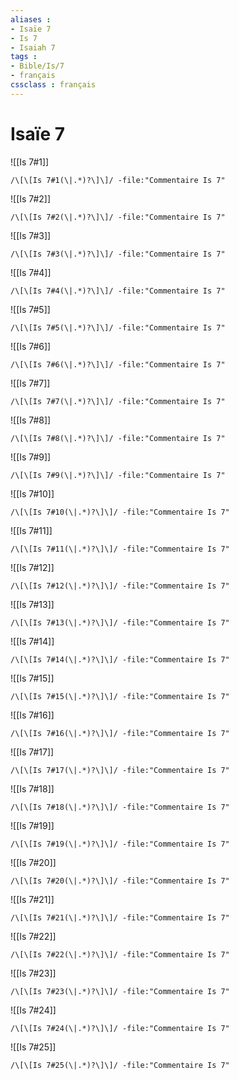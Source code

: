```yaml
---
aliases : 
- Isaïe 7
- Is 7
- Isaiah 7
tags : 
- Bible/Is/7
- français
cssclass : français
---
```


# Isaïe 7

![[Is 7#1]]

```query
/\[\[Is 7#1(\|.*)?\]\]/ -file:"Commentaire Is 7"
```

![[Is 7#2]]

```query
/\[\[Is 7#2(\|.*)?\]\]/ -file:"Commentaire Is 7"
```

![[Is 7#3]]

```query
/\[\[Is 7#3(\|.*)?\]\]/ -file:"Commentaire Is 7"
```

![[Is 7#4]]

```query
/\[\[Is 7#4(\|.*)?\]\]/ -file:"Commentaire Is 7"
```

![[Is 7#5]]

```query
/\[\[Is 7#5(\|.*)?\]\]/ -file:"Commentaire Is 7"
```

![[Is 7#6]]

```query
/\[\[Is 7#6(\|.*)?\]\]/ -file:"Commentaire Is 7"
```

![[Is 7#7]]

```query
/\[\[Is 7#7(\|.*)?\]\]/ -file:"Commentaire Is 7"
```

![[Is 7#8]]

```query
/\[\[Is 7#8(\|.*)?\]\]/ -file:"Commentaire Is 7"
```

![[Is 7#9]]

```query
/\[\[Is 7#9(\|.*)?\]\]/ -file:"Commentaire Is 7"
```

![[Is 7#10]]

```query
/\[\[Is 7#10(\|.*)?\]\]/ -file:"Commentaire Is 7"
```

![[Is 7#11]]

```query
/\[\[Is 7#11(\|.*)?\]\]/ -file:"Commentaire Is 7"
```

![[Is 7#12]]

```query
/\[\[Is 7#12(\|.*)?\]\]/ -file:"Commentaire Is 7"
```

![[Is 7#13]]

```query
/\[\[Is 7#13(\|.*)?\]\]/ -file:"Commentaire Is 7"
```

![[Is 7#14]]

```query
/\[\[Is 7#14(\|.*)?\]\]/ -file:"Commentaire Is 7"
```

![[Is 7#15]]

```query
/\[\[Is 7#15(\|.*)?\]\]/ -file:"Commentaire Is 7"
```

![[Is 7#16]]

```query
/\[\[Is 7#16(\|.*)?\]\]/ -file:"Commentaire Is 7"
```

![[Is 7#17]]

```query
/\[\[Is 7#17(\|.*)?\]\]/ -file:"Commentaire Is 7"
```

![[Is 7#18]]

```query
/\[\[Is 7#18(\|.*)?\]\]/ -file:"Commentaire Is 7"
```

![[Is 7#19]]

```query
/\[\[Is 7#19(\|.*)?\]\]/ -file:"Commentaire Is 7"
```

![[Is 7#20]]

```query
/\[\[Is 7#20(\|.*)?\]\]/ -file:"Commentaire Is 7"
```

![[Is 7#21]]

```query
/\[\[Is 7#21(\|.*)?\]\]/ -file:"Commentaire Is 7"
```

![[Is 7#22]]

```query
/\[\[Is 7#22(\|.*)?\]\]/ -file:"Commentaire Is 7"
```

![[Is 7#23]]

```query
/\[\[Is 7#23(\|.*)?\]\]/ -file:"Commentaire Is 7"
```

![[Is 7#24]]

```query
/\[\[Is 7#24(\|.*)?\]\]/ -file:"Commentaire Is 7"
```

![[Is 7#25]]

```query
/\[\[Is 7#25(\|.*)?\]\]/ -file:"Commentaire Is 7"
```


